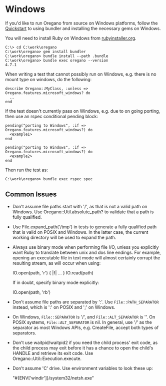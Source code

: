 # Windows

If you'd like to run Oregano from source on Windows platforms, follow the [Quickstart](./quickstart.md) to using bundler and installing the necessary gems on Windows.

You will need to install Ruby on Windows from [rubyinstaller.org](http://rubyinstaller.org).

    C:\> cd C:\work\oregano
    C:\work\oregano> gem install bundler
    C:\work\oregano> bundle install --path .bundle
    C:\work\oregano> bundle exec oregano --version
    4.7.1

When writing a test that cannot possibly run on Windows, e.g. there is
no mount type on windows, do the following:

    describe Oregano::MyClass, :unless => Oregano.features.microsoft_windows? do
      ..
    end

If the test doesn't currently pass on Windows, e.g. due to on going porting, then use an rspec conditional pending block:

    pending("porting to Windows", :if => Oregano.features.microsoft_windows?) do
      <example1>
    end

    pending("porting to Windows", :if => Oregano.features.microsoft_windows?) do
      <example2>
    end

Then run the test as:

    C:\work\oregano> bundle exec rspec spec

## Common Issues ##

 * Don't assume file paths start with '/', as that is not a valid path on
   Windows.  Use Oregano::Util.absolute\_path? to validate that a path is fully
   qualified.

 * Use File.expand\_path('/tmp') in tests to generate a fully qualified path
   that is valid on POSIX and Windows.  In the latter case, the current working
   directory will be used to expand the path.

 * Always use binary mode when performing file I/O, unless you explicitly want
   Ruby to translate between unix and dos line endings.  For example, opening an
   executable file in text mode will almost certainly corrupt the resulting
   stream, as will occur when using:

     IO.open(path, 'r') { |f| ... }
     IO.read(path)

   If in doubt, specify binary mode explicitly:

     IO.open(path, 'rb')

 * Don't assume file paths are separated by ':'.  Use `File::PATH_SEPARATOR`
   instead, which is ':' on POSIX and ';' on Windows.

 * On Windows, `File::SEPARATOR` is '/', and `File::ALT_SEPARATOR` is '\'.  On
   POSIX systems, `File::ALT_SEPARATOR` is nil.  In general, use '/' as the
   separator as most Windows APIs, e.g. CreateFile, accept both types of
   separators.

 * Don't use waitpid/waitpid2 if you need the child process' exit code,
   as the child process may exit before it has a chance to open the
   child's HANDLE and retrieve its exit code.  Use Oregano::Util::Execution.execute.

 * Don't assume 'C' drive.  Use environment variables to look these up:

    "#{ENV['windir']}/system32/netsh.exe"

